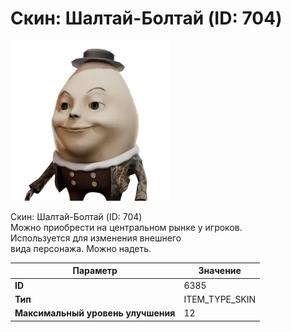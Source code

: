 # Скин: Шалтай-Болтай (ID: 704)

![Item Image](../img/6385.webp?raw=true)

Скин: Шалтай-Болтай (ID: 704)<br>Можно приобрести на центральном рынке у игроков.<br>Используется для изменения внешнего<br>вида персонажа. Можно надеть.


| Параметр | Значение |
|----------|----------|
| **ID** | 6385 |
| **Тип** | ITEM_TYPE_SKIN |
| **Максимальный уровень улучшения** | 12 |

